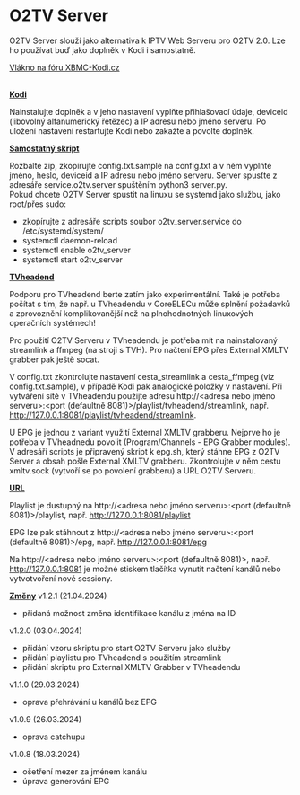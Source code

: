 <h1>O2TV Server</h1>

O2TV Server slouží jako alternativa k IPTV Web Serveru pro O2TV 2.0. Lze ho používat buď jako doplněk v Kodi i samostatně.

<a href="https://www.xbmc-kodi.cz/prispevek-o2tv-server">Vlákno na fóru XBMC-Kodi.cz</a><br><br>

<b><u>Kodi</u></b>

Nainstalujte doplněk a v jeho nastavení vyplňte přihlašovací údaje, deviceid (libovolný alfanumerický řetězec) a IP adresu nebo jméno serveru. Po uložení nastavení restartujte Kodi nebo zakažte a povolte doplněk.

<b><u>Samostatný skript</u></b>

Rozbalte zip, zkopírujte config.txt.sample na config.txt a v něm vyplňte jméno, heslo, deviceid a IP adresu nebo jméno serveru. Server spusťte z adresáře service.o2tv.server spuštěním python3 server.py.<br>
Pokud chcete O2TV Server spustit na linuxu se systemd jako službu, jako root/přes sudo:
- zkopírujte z adresáře scripts soubor o2tv_server.service do /etc/systemd/system/
- systemctl daemon-reload
- systemctl enable o2tv_server
- systemctl start o2tv_server


<b><u>TVheadend</u></b>

Podporu pro TVheadend berte zatím jako experimentální. Také je potřeba počítat s tím, že např. u TVheadendu v CoreELECu může splnění požadavků a zprovoznění komplikovanější než na plnohodnotných linuxových operačních systémech!

Pro použití O2TV Serveru v TVheadendu je potřeba mít na nainstalovaný streamlink a ffmpeg (na stroji s TVH). Pro načtení EPG přes External XMLTV grabber pak ještě socat.

V config.txt zkontrolujte nastavení cesta_streamlink a cesta_ffmpeg (viz config.txt.sample), v případě Kodi pak analogické položky v nastavení. Při vytváření sítě v TVheadendu použijte adresu http://<adresa nebo jméno serveru>:<port (defaultně 8081)>/playlist/tvheadend/streamlink, např. http://127.0.0.1:8081/playlist/tvheadend/streamlink.

U EPG je jednou z variant využití External XMLTV grabberu. Nejprve ho je potřeba v TVheadnedu povolit (Program/Channels - EPG Grabber modules). V adresáři scripts je připravený skript k epg.sh, který stáhne EPG z O2TV Server a obsah pošle External XMLTV grabberu. Zkontrolujte v něm cestu xmltv.sock (vytvoří se po povolení grabberu) a URL O2TV Serveru.

<b><u>URL</u></b>

Playlist je dustupný na http://<adresa nebo jméno serveru>:<port (defaultně 8081)>/playlist, např. http://127.0.0.1:8081/playlist

EPG lze pak stáhnout z http://<adresa nebo jméno serveru>:<port (defaultně 8081)>/epg, např. http://127.0.0.1:8081/epg

Na http://<adresa nebo jméno serveru>:<port (defaultně 8081)>, např. http://127.0.0.1:8081 je možné stiskem tlačítka vynutit načtení kanálů nebo vytvotvoření nové sessiony.

<b><u>Změny</u></b>
v1.2.1 (21.04.2024)
- přidaná možnost změna identifikace kanálu z jména na ID

v1.2.0 (03.04.2024)
- přidání vzoru skriptu pro start O2TV Serveru jako služby
- přidání playlistu pro TVheadend s použitím streamlink
- přidání skriptu pro External XMLTV Grabber v TVheadendu

v1.1.0 (29.03.2024)
- oprava přehrávání u kanálů bez EPG

v1.0.9 (26.03.2024)
- oprava catchupu

v1.0.8 (18.03.2024)
- ošetření mezer za jménem kanálu
- úprava generování EPG
